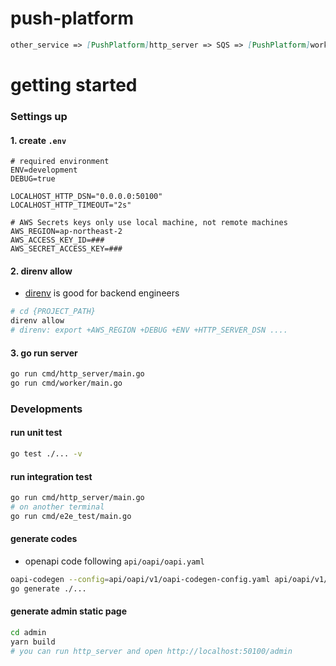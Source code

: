 # push-platform

``` markdown
other_service => [PushPlatform]http_server => SQS => [PushPlatform]worker => SNS for Push
```

# getting started

### Settings up
#### 1. create `.env`
```
# required environment
ENV=development
DEBUG=true

LOCALHOST_HTTP_DSN="0.0.0.0:50100"
LOCALHOST_HTTP_TIMEOUT="2s"

# AWS Secrets keys only use local machine, not remote machines
AWS_REGION=ap-northeast-2
AWS_ACCESS_KEY_ID=###
AWS_SECRET_ACCESS_KEY=###
```

#### 2. direnv allow
- [direnv](https://www.44bits.io/ko/post/direnv_for_managing_directory_environment) is good for backend engineers
``` bash
# cd {PROJECT_PATH}
direnv allow
# direnv: export +AWS_REGION +DEBUG +ENV +HTTP_SERVER_DSN ....
```

#### 3. go run server
``` bash
go run cmd/http_server/main.go
go run cmd/worker/main.go
```

### Developments

#### run unit test
``` bash
go test ./... -v
```

#### run integration test

``` bash
go run cmd/http_server/main.go
# on another terminal
go run cmd/e2e_test/main.go
```

#### generate codes
- openapi code following `api/oapi/oapi.yaml`

``` bash
oapi-codegen --config=api/oapi/v1/oapi-codegen-config.yaml api/oapi/v1/v1.yaml > api/oapi/v1/v1.oapi.go
go generate ./...
```

#### generate admin static page

``` bash
cd admin
yarn build
# you can run http_server and open http://localhost:50100/admin
```
